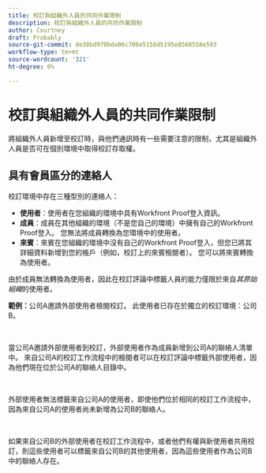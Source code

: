 ```yaml
---
title: 校訂與組織外人員的共同作業限制
description: 校訂與組織外人員的共同作業限制
author: Courtney
draft: Probably
source-git-commit: de30bd970bda06c706e5156d5195e8568558e593
workflow-type: tm+mt
source-wordcount: '321'
ht-degree: 0%

---
```


# 校訂與組織外人員的共同作業限制

將組織外人員新增至校訂時，與他們通訊時有一些需要注意的限制，尤其是組織外人員是否可在個別環境中取得校訂存取權。

## 具有會員區分的連絡人

校訂環境中存在三種型別的連絡人：

* **使用者**：使用者在您組織的環境中具有Workfront Proof登入資訊。
* **成員**：成員在其他組織的環境（不是您自己的環境）中擁有自己的Workfront Proof登入。 您無法將成員轉換為您環境中的使用者。
* **來賓**：來賓在您組織的環境中沒有自己的Workfront Proof登入，但您已將其詳細資料新增到您的帳戶（例如，校訂上的來賓檢閱者）。 您可以將來賓轉換為使用者。

由於成員無法轉換為使用者，因此在校訂評論中標籤人員的能力僅限於來自&#x200B;*其原始組織*&#x200B;的使用者。

**範例：**&#x200B;公司A邀請外部使用者檢閱校訂。 此使用者已存在於獨立的校訂環境：公司B。

 

當公司A邀請外部使用者到校訂，外部使用者作為成員新增到公司A的聯絡人清單中。 來自公司A的校訂工作流程中的檢閱者可以在校訂評論中標籤外部使用者，因為他們現在位於公司A的聯絡人目錄中。

 

外部使用者無法標籤來自公司A的使用者，即使他們位於相同的校訂工作流程中，因為來自公司A的使用者尚未新增為公司B的聯絡人。

 

如果來自公司B的外部使用者在校訂工作流程中，或者他們有權與新使用者共用校訂，則這些使用者可以標籤來自公司B的其他使用者，因為這些使用者作為公司B中的聯絡人存在。
